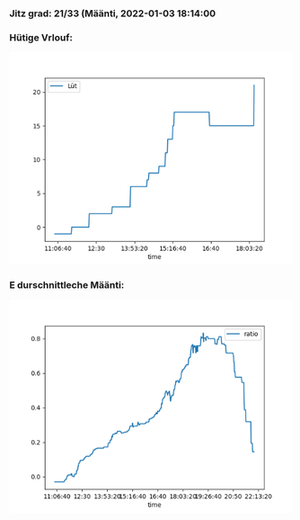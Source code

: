 ### Jitz grad: 21/33 (Määnti, 2022-01-03 18:14:00

### Hütige Vrlouf:
![Graph](Today.png)

### E durschnittleche Määnti:
![Graph](Määnti.png)